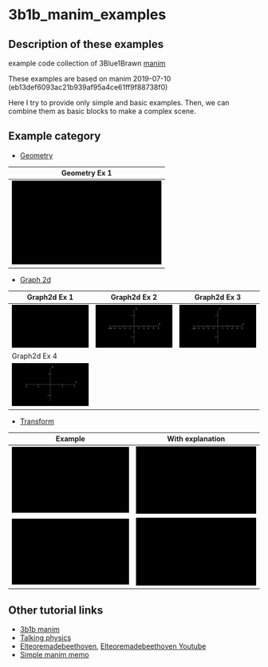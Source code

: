 # 3b1b_manim_examples
## Description of these examples
example code collection of 3Blue1Brawn [manim](https://github.com/3b1b/manim)

These examples are based on manim 2019-07-10 (eb13def6093ac21b939af95a4ce61ff9f88738f0)

Here I try to provide only simple and basic examples. Then, we can combine them as basic blocks to make a complex scene. 

## Example category
* [Geometry](https://github.com/yamauchih/3b1b_manim_examples/blob/master/geometry/readme_example_geometry.md)

| Geometry Ex 1 |
| -- |
|<img src ="https://github.com/yamauchih/3b1b_manim_examples/blob/master/geometry/gifs/Example_Geometry_01_01.gif" width=300/>|

* [Graph 2d](https://github.com/yamauchih/3b1b_manim_examples/blob/master/graph_2d/readme_example_graph2d.md)

| Graph2d Ex 1 | Graph2d Ex 2 | Graph2d Ex 3 |
| --- | --- | --- | 
|<img src ="https://github.com/yamauchih/3b1b_manim_examples/blob/master/graph_2d/gifs/Example_Graph2d_01_01.gif" width=300/>|<img src ="https://github.com/yamauchih/3b1b_manim_examples/blob/master/graph_2d/gifs/Example_Graph2d_01_02.gif" width=300/>|<img src ="https://github.com/yamauchih/3b1b_manim_examples/blob/master/graph_2d/gifs/Example_Graph2d_01_03.gif" width=300/>|
| Graph2d Ex 4 |  |  |
|<img src ="https://github.com/yamauchih/3b1b_manim_examples/blob/master/graph_2d/gifs/Example_Graph2d_02_02.gif" width=300/>| | |

* [Transform](https://github.com/yamauchih/3b1b_manim_examples/blob/master/transform/readme_example_transform.md)

| Example  | With explanation  |
| --- | --- |
|<img src ="https://github.com/yamauchih/3b1b_manim_examples/blob/master/transform/gifs/Example_Transform_01_01.gif" width=300/>|<img src ="https://github.com/yamauchih/3b1b_manim_examples/blob/master/transform/gifs/Example_Transform_01_02.gif" width=300/>|
|<img src ="https://github.com/yamauchih/3b1b_manim_examples/blob/master/transform/gifs/Example_Transform_02_01.gif" width=300/>|<img src ="https://github.com/yamauchih/3b1b_manim_examples/blob/master/transform/gifs/Example_Transform_02_02.gif" width=300/>|


## Other tutorial links
* [3b1b manim](https://github.com/3b1b/manim)
* [Talking physics](https://talkingphysics.wordpress.com/2019/01/08/getting-started-animating-with-manim-and-python-3-7/)
* [Elteoremadebeethoven](https://github.com/Elteoremadebeethoven/AnimationsWithManim), [Elteoremadebeethoven Youtube](https://www.youtube.com/channel/UCxiWCEdx7aY88bSEUgLOC6A/videos)
* [Simple manim memo](https://sundayresearch.eu/hitoshi/otherprojects/tips/manim.html)
